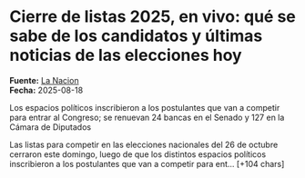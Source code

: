# Cierre de listas 2025, en vivo: qué se sabe de los candidatos y últimas noticias de las elecciones hoy

**Fuente:** [La Nacion](https://www.lanacion.com.ar/politica/cierre-de-listas-2025-en-vivo-que-se-sabe-de-los-candidatos-y-ultimas-noticias-de-las-elecciones-hoy-nid18082025/)  
**Fecha:** 2025-08-18

Los espacios políticos inscribieron a los postulantes que van a competir para entrar al Congreso; se renuevan 24 bancas en el Senado y 127 en la Cámara de Diputados

Las listas para competir en las elecciones nacionales del 26 de octubre cerraron este domingo, luego de que los distintos espacios políticos inscribieron a los postulantes que van a competir para ent… [+104 chars]
